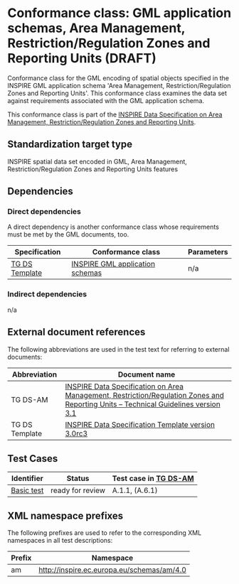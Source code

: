 # Conformance class: GML application schemas, Area Management, Restriction/Regulation Zones and Reporting Units (DRAFT)

Conformance class for the GML encoding of spatial objects specified in the INSPIRE GML application schema 'Area Management, Restriction/Regulation Zones and Reporting Units'. This conformance class examines the data set against requirements associated with the GML application schema.

This conformance class is part of the [INSPIRE Data Specification on Area Management, Restriction/Regulation Zones and Reporting Units](http://inspire.ec.europa.eu/id/ats/data-am/3.1).

## Standardization target type

INSPIRE spatial data set encoded in GML, Area Management, Restriction/Regulation Zones and Reporting Units features

## Dependencies

### Direct dependencies

A direct dependency is another conformance class whose requirements must be met by the GML documents, too.

| Specification | Conformance class | Parameters | 
| ------------- | ----------------- | ---------- |
| [TG DS Template](#ref_TG_DS_tmpl) | [INSPIRE GML application schemas](http://inspire.ec.europa.eu/id/ats/data/3.0rc3/schemas) | n/a |

### Indirect dependencies

n/a
 
## External document references

The following abbreviations are used in the test text for referring to external documents:

Abbreviation                     | Document name
-------------------------------- | --------------------------------------------------
TG DS-AM <a name="ref_TG_DS_am"></a>   | [INSPIRE Data Specification on Area Management, Restriction/Regulation Zones and Reporting Units – Technical Guidelines version 3.1](https://inspire.ec.europa.eu/file/1520/download?token=1crfTAsI)
TG DS Template <a name="ref_TG_DS_tmpl"></a>   | [INSPIRE Data Specification Template version 3.0rc3](http://inspire.jrc.ec.europa.eu/documents/Data_Specifications/INSPIRE_DataSpecification_Template_v3.0rc3.pdf)

## Test Cases

| Identifier                                                        | Status   | Test case in [TG DS-AM](#ref_TG_DS_am)  |
| ----------------------------------------------------------------- | -------- | ------------ |
| [Basic test](./basic)  | ready for review  | A.1.1, (A.6.1)  |

## XML namespace prefixes <a name="namespaces"></a>

The following prefixes are used to refer to the corresponding XML namespaces in all test descriptions:

Prefix         | Namespace
-------------- | -------------------------------------------------
am          | http://inspire.ec.europa.eu/schemas/am/4.0
